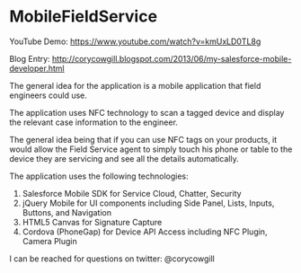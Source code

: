 MobileFieldService
==================

YouTube Demo: https://www.youtube.com/watch?v=kmUxLD0TL8g

Blog Entry: http://corycowgill.blogspot.com/2013/06/my-salesforce-mobile-developer.html

The general idea for the application is a mobile application that field engineers could use. 

The application uses NFC technology to scan a tagged device and display the relevant case information to the engineer. 

The general idea being that if you can use NFC tags on your products, it would allow the Field Service agent to simply touch his phone or table to the device they are servicing and see all the details automatically.

The application uses the following technologies:

1. Salesforce Mobile SDK for Service Cloud, Chatter, Security
2. jQuery Mobile for UI components including Side Panel, Lists, Inputs, Buttons, and Navigation
3. HTML5 Canvas for Signature Capture
4. Cordova (PhoneGap) for Device API Access including NFC Plugin, Camera Plugin


I can be reached for questions on twitter: @corycowgill


